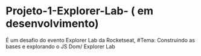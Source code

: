 # Projeto-1-Explorer-Lab- ( em desenvolvimento) #
É um desafio do evento Explorer Lab da Rocketseat,
#Tema: Construindo as bases e explorando o JS Dom/ Explorer Lab
